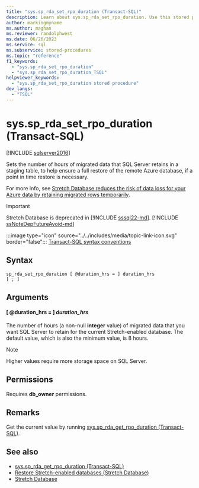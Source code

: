 ```yaml
---
title: "sys.sp_rda_set_rpo_duration (Transact-SQL)"
description: Learn about sys.sp_rda_set_rpo_duration. Use this stored procedure to set the number of hours of migrated data that SQL Server retains in a staging table.
author: markingmyname
ms.author: maghan
ms.reviewer: randolphwest
ms.date: 06/26/2023
ms.service: sql
ms.subservice: stored-procedures
ms.topic: "reference"
f1_keywords:
  - "sys.sp_rda_set_rpo_duration"
  - "sys.sp_rda_set_rpo_duration_TSQL"
helpviewer_keywords:
  - "sys.sp_rda_set_rpo_duration stored procedure"
dev_langs:
  - "TSQL"
---
```

# sys.sp_rda_set_rpo_duration (Transact-SQL)

[!INCLUDE [sqlserver2016](../../includes/applies-to-version/sqlserver2016.md)]

Sets the number of hours of migrated data that SQL Server retains in a staging table, to help ensure a full restore of the remote Azure database, if a point in time restore is necessary.

For more info, see [Stretch Database reduces the risk of data loss for your Azure data by retaining migrated rows temporarily](../../sql-server/stretch-database/backup-stretch-enabled-databases-stretch-database.md#stretchRPO).

> [!IMPORTANT]  
> Stretch Database is deprecated in [!INCLUDE [sssql22-md](../../includes/sssql22-md.md)]. [!INCLUDE [ssNoteDepFutureAvoid-md](../../includes/ssnotedepfutureavoid-md.md)]

:::image type="icon" source="../../includes/media/topic-link-icon.svg" border="false"::: [Transact-SQL syntax conventions](../../t-sql/language-elements/transact-sql-syntax-conventions-transact-sql.md)

## Syntax

```syntaxsql
sp_rda_set_rpo_duration [ @duration_hrs = ] duration_hrs
[ ; ]
```

## Arguments

#### [ @duration_hrs = ] *duration_hrs*

The number of hours (a non-null **integer** value) of migrated data that you want SQL Server to retain for the current Stretch-enabled database. The default value, which is also the minimum value, is 8 hours.

> [!NOTE]  
> Higher values require more storage space on SQL Server.

## Permissions

Requires **db_owner** permissions.

## Remarks

Get the current value by running [sys.sp_rda_get_rpo_duration (Transact-SQL)](sys-sp-rda-get-rpo-duration-transact-sql.md).

## See also

- [sys.sp_rda_get_rpo_duration (Transact-SQL)](sys-sp-rda-get-rpo-duration-transact-sql.md)
- [Restore Stretch-enabled databases (Stretch Database)](../../sql-server/stretch-database/restore-stretch-enabled-databases-stretch-database.md)
- [Stretch Database](../../sql-server/stretch-database/stretch-database.md)
